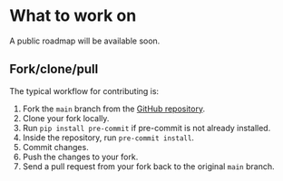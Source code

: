 # What to work on

A public roadmap will be available soon.


## Fork/clone/pull

The typical workflow for contributing is:

1. Fork the `main` branch from the [GitHub repository](https://github.com/PLN-team/pyPLNmodels/).
2. Clone your fork locally.
3. Run `pip install pre-commit` if pre-commit is not already installed.
4. Inside the repository, run `pre-commit install`.
5. Commit changes.
6. Push the changes to your fork.
7. Send a pull request from your fork back to the original `main` branch.
